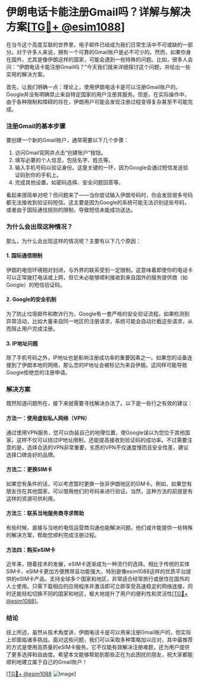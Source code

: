 # 伊朗电话卡能注册Gmail吗？详解与解决方案[[TG💪+ @esim1088](https://t.me/s/esim1088)]

在当今这个高度互联的世界里，电子邮件已经成为我们日常生活中不可或缺的一部分。对于许多人来说，拥有一个可靠的Gmail账户是必不可少的。然而，如果你身在国外，尤其是像伊朗这样的国家，可能会遇到一些特殊的问题。比如，很多人会问：“伊朗电话卡能注册Gmail吗？”今天我们就来详细探讨这个问题，并给出一些实用的解决方案。

首先，让我们明确一点：理论上，使用伊朗电话卡是可以注册Gmail账户的。Google并没有明确禁止来自特定国家的用户注册其服务。但是，在实际操作中，由于各种限制和障碍的存在，伊朗用户可能会发现注册过程变得复杂甚至不可能完成。

### 注册Gmail的基本步骤

要创建一个新的Gmail账户，通常需要以下几个步骤：

1. 访问Gmail官网并点击“创建账户”按钮。
2. 填写必要的个人信息，包括名字、姓氏等。
3. 输入手机号码以验证身份。这是关键的一环，因为Google会通过短信发送验证码到你的手机上。
4. 完成其他设置，如密码选择、安全问题回答等。

看起来很简单对吧？但问题来了——当你尝试输入伊朗号码时，你会发现很多号码都无法接收到验证码短信。这主要是因为Google的系统可能无法识别这些号码，或者由于国际通信规则的限制，导致短信未能成功送达。

### 为什么会出现这种情况？

那么，为什么会出现这样的情况呢？主要有以下几个原因：

#### 1. 国际通信限制
伊朗的电信环境相对封闭，与外界的联系受到一定限制。这意味着即使你的电话卡可以正常拨打电话或上网，但它未必能够顺利接收到来自国外的服务提供商（如Google）的短信验证码。

#### 2. Google的安全机制
为了防止垃圾邮件和欺诈行为，Google有一套严格的安全验证流程。如果检测到异常活动，比如大量来自同一地区的注册请求，系统可能会自动拦截这些请求，从而阻止用户完成注册。

#### 3. IP地址问题
除了手机号码之外，IP地址也是影响注册成功率的重要因素之一。如果您的设备连接到了伊朗本地的网络，那么您的IP地址会被标记为来自伊朗。这同样可能导致Google拒绝您的注册申请。

### 解决方案

既然知道问题所在，接下来就需要寻找解决办法了。以下是一些行之有效的建议：

#### 方法一：使用虚拟私人网络（VPN）
通过使用VPN服务，您可以伪装自己的地理位置，使Google误以为您位于其他国家。这样不仅可以绕过IP地址限制，还能提高接收到验证码的成功率。不过需要注意的是，选择合适的VPN非常重要，劣质的VPN不仅速度慢而且安全性差，建议选择口碑良好的品牌。

#### 方法二：更换SIM卡
如果您有条件的话，可以考虑暂时更换一张非伊朗地区的SIM卡。例如，如果您有朋友住在其他国家，可以借用他们的号码来进行验证。当然，这种方法的前提是有这样的资源可供利用。

#### 方法三：联系当地服务商寻求帮助
有些时候，直接与当地的电信运营商沟通也能解决问题。他们或许能提供一些特殊的解决方案，帮助您顺利完成注册过程。

#### 方法四：购买eSIM卡
近年来，随着技术的发展，eSIM卡逐渐成为一种流行的选择。相比于传统的实体SIM卡，eSIM卡更加方便携带且功能强大。特别是像esim1088这样的优质平台提供的eSIM卡产品，支持全球多个国家和地区，非常适合经常旅行或居住在国外的人士使用。只需下载相应的应用程序并激活即可立即享受高速稳定的网络连接，同时还能轻松切换不同的国家和地区，极大地提升了用户的便利性和灵活性[[TG💪+ @esim1088](https://t.me/s/esim1088)]。

### 结论

综上所述，虽然从技术角度讲，伊朗电话卡是可以用来注册Gmail账户的，但实际上却面临诸多挑战。面对这些问题，我们可以采取多种策略加以应对，其中最推荐的方式是使用高质量的eSIM卡服务。它不仅能有效解决注册难题，还为用户提供了更多选择和自由度。希望本文能够帮助到那些正在为此困扰的朋友，祝大家都能顺利地建立属于自己的Gmail账户！

[[TG💪+ @esim1088](https://t.me/s/esim1088) ![Image](https://i.postimg.cc/4NQfJmqS/Snipaste-2025-05-13-00-14-12.png)]